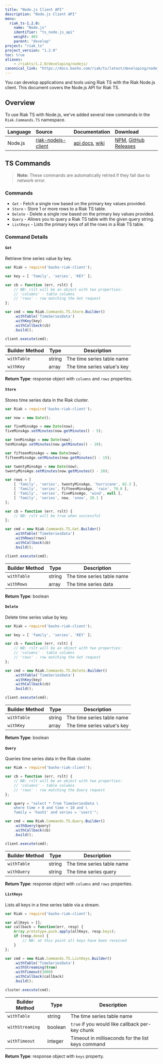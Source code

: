 ```yaml
---
title: "Node.js Client API"
description: "Node.js Client API"
menu:
  riak_ts-1.2.0:
    name: "Node.js"
    identifier: "ts_node.js_api"
    weight: 403
    parent: "develop"
project: "riak_ts"
project_version: "1.2.0"
toc: true
aliases:
    - /riakts/1.2.0/developing/nodejs/
canonical_link: "https://docs.basho.com/riak/ts/latest/developing/nodejs"
---
```



You can develop applications and tools using Riak TS with the Riak Node.js client.
This document covers the Node.js API for Riak TS.


## Overview

To use Riak TS with Node.js, we've added several new commands in
the `Riak.Commands.TS` namespace.

Language | Source | Documentation | Download
:--------|:-------|:--------------|:--------
Node.js | [riak-nodejs-client](https://github.com/basho/riak-nodejs-client) | [api docs](http://basho.github.com/riak-nodejs-client/), [wiki](https://github.com/basho/riak-nodejs-client/wiki) | [NPM](https://www.npmjs.com/package/basho-riak-client), [GitHub Releases](https://github.com/basho/riak-nodejs-client/releases)


## TS Commands

>**Note:** These commands are automatically retried if they fail due to network
error.


### Commands

 * `Get`    - Fetch a single row based on the primary key values provided.
 * `Store`  - Store 1 or more rows to a Riak TS table.
 * `Delete` - Delete a single row based on the primary key values provided.
 * `Query`  - Allows you to query a Riak TS table with the given query string.
 * `ListKeys` - Lists the primary keys of all the rows in a Riak TS table.


### Command Details

#### `Get`
Retrieve time series value by key.

```javascript
var Riak = require('basho-riak-client');

var key = [ 'family', 'series', 'KEY' ];

var cb = function (err, rslt) {
    // NB: rslt will be an object with two properties:
    // 'columns' - table columns
    // 'rows' - row matching the Get request
};

var cmd = new Riak.Commands.TS.Store.Builder()
    .withTable('TimeSeriesData')
    .withKey(key)
    .withCallback(cb)
    .build();

client.execute(cmd);
```

|Builder Method | Type    | Description                 |
|---------------|---------|-----------------------------|
|`withTable`    | string  | The time series table name  |
|`withKey`      | array   | The time series value's key |

**Return Type**: response object with `columns` and `rows` properties.


#### `Store`
Stores time series data in the Riak cluster.

```javascript
var Riak = require('basho-riak-client');

var now = new Date();

var fiveMinsAgo = new Date(now);
fiveMinsAgo.setMinutes(now.getMinutes() - 5);

var tenMinsAgo = new Date(now);
tenMinsAgo.setMinutes(now.getMinutes() - 10);

var fifteenMinsAgo = new Date(now);
fifteenMinsAgo.setMinutes(now.getMinutes() - 15);

var twentyMinsAgo = new Date(now);
twentyMinsAgo.setMinutes(now.getMinutes() - 20);

var rows = [
    [ 'family', 'series', twentyMinsAgo, 'hurricane', 82.3 ],
    [ 'family', 'series', fifteenMinsAgo, 'rain', 79.0 ],
    [ 'family', 'series', fiveMinsAgo, 'wind', null ],
    [ 'family', 'series', now, 'snow', 20.1 ]
];

var cb = function (err, rslt) {
    // NB: rslt will be true when successful
};

var cmd = new Riak.Commands.TS.Get.Builder()
    .withTable('TimeSeriesData')
    .withRows(rows)
    .withCallback(cb)
    .build();

client.execute(cmd);
```

|Builder Method | Type   | Description                |
|---------------|--------|----------------------------|
|`withTable`    | string | The time series table name |
|`withRows`     | array  | The time series data       |

**Return Type**: boolean


#### `Delete`
Delete time series value by key.

```javascript
var Riak = require('basho-riak-client');

var key = [ 'family', 'series', 'KEY' ];

var cb = function (err, rslt) {
    // NB: rslt will be an object with two properties:
    // 'columns' - table columns
    // 'rows' - row matching the Get request
};

var cmd = new Riak.Commands.TS.Delete.Builder()
    .withTable('TimeSeriesData')
    .withKey(key)
    .withCallback(cb)
    .build();

client.execute(cmd);
```

|Builder Method | Type    | Description                 |
|---------------|---------|-----------------------------|
|`withTable`    | string  | The time series table name  |
|`withKey`      | array   | The time series value's key |

**Return Type**: boolean


#### `Query`
Queries time series data in the Riak cluster.

```javascript
var Riak = require('basho-riak-client');

var cb = function (err, rslt) {
    // NB: rslt will be an object with two properties:
    // 'columns' - table columns
    // 'rows' - row matching the Query request
};

var query = "select * from TimeSeriesData \
    where time > 0 and time < 10 and \
    family = 'hash1' and series = 'user1'";

var cmd = new Riak.Commands.TS.Query.Builder()
    .withQuery(query)
    .withCallback(cb)
    .build();

client.execute(cmd);
```

|Builder Method | Type    | Description                 |
|---------------|---------|-----------------------------|
|`withTable`    | string  | The time series table name  |
|`withQuery`    | string  | The time series query       |

**Return Type**: response object with `columns` and `rows` properties.


#### `ListKeys`
Lists all keys in a time series table via a stream.

```javascript
var Riak = require('basho-riak-client');

var allKeys = [];
var callback = function(err, resp) {
    Array.prototype.push.apply(allKeys, resp.keys);
    if (resp.done) {
        // NB: at this point all keys have been received
    }
};

var cmd = new Riak.Commands.TS.ListKeys.Builder()
    .withTable('TimeSeriesData')
    .withStreaming(true)
    .withTimeout(1000)
    .withCallback(callback)
    .build();

cluster.execute(cmd);
```

|Builder Method | Type    | Description                                       |
|---------------|---------|---------------------------------------------------|
|`withTable`    | string  | The time series table name                        |
|`withStreaming`| boolean | `true` if you would like callback per-key chunk   |
|`withTimeout`  | integer | Timeout in milliseconds for the list keys command |

**Return Type**: response object with `keys` property.